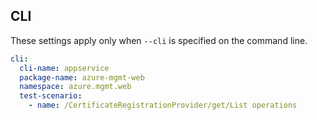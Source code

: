 ## CLI

These settings apply only when `--cli` is specified on the command line.

```yaml $(cli)
cli:
  cli-name: appservice
  package-name: azure-mgmt-web
  namespace: azure.mgmt.web
  test-scenario:
    - name: /CertificateRegistrationProvider/get/List operations
```
